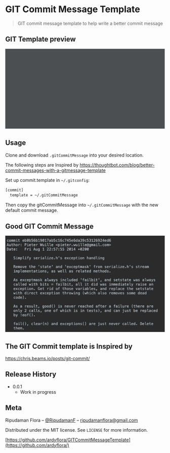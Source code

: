 # GIT Commit Message Template
> GIT commit message template to help write a better commit message

## GIT Template preview 
![Commit Message Template](https://github.com/ardyflora/GITCommitMessageTemplate/blob/master/gitMessage.gif)

## Usage
Clone and download `.gitCommitMessage` into your desired location.

The following steps are Inspired by https://thoughtbot.com/blog/better-commit-messages-with-a-gitmessage-template

Set up commit.template in `~/.gitconfig`:
```sh
[commit]
  template = ~/.gitCommitMessage
```
Then copy the gitCommitMessage into `~/.gitCommitMessage` with the new default commit message.

## Good GIT Commit Message
![Good Commit Message](https://github.com/ardyflora/GITCommitMessageTemplate/blob/master/goodCommitMessage.png)

## The GIT Commit template is Inspired by
https://chris.beams.io/posts/git-commit/

## Release History
* 0.0.1
    * Work in progress

## Meta

Ripudaman Flora – [@RipudamanF](https://twitter.com/RipudamanF) – ripudamanflora@gmail.com

Distributed under the MIT license. See ``LICENSE`` for more information.

[https://github.com/ardyflora/GITCommitMessageTemplate](https://github.com/ardyflora/)
